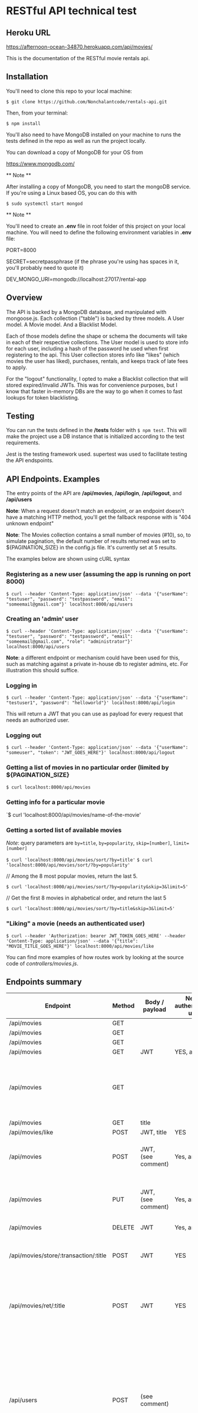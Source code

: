 # RESTful API technical test

## Heroku URL

https://afternoon-ocean-34870.herokuapp.com/api/movies/

This is the documentation of the RESTful movie rentals api.

## Installation

You'll need to clone this repo to your local machine:

`$ git clone https://github.com/Nonchalantcode/rentals-api.git`

Then, from your terminal:

`$ npm install`

You'll also need to have MongoDB installed on your machine to runs the tests defined in the repo as well as run the project locally.

You can download a copy of MongoDB for your OS from

https://www.mongodb.com/

** Note **

After installing a copy of MongoDB, you need to start the mongoDB service. If you're using a Linux based OS, you can do this with

`$ sudo systemctl start mongod`

** Note **

You'll need to create an **.env** file in root folder of this project on your local machine. You will need to define the following environment variables in **.env** file:


PORT=8000

SECRET=secretpassphrase  (if the phrase you're using has spaces in it, you'll probably need to quote it)

DEV_MONGO_URI=mongodb://localhost:27017/rental-app

## Overview

The API is backed by a MongoDB database, and manipulated with mongoose.js. Each collection ("table") is backed by three models. A User model. A Movie model. And a Blacklist Model.

Each of those models define the shape or schema the documents will take in each of their respective collections. The User model is used to store info for each user, including a hash of the password he used when first registering to the api. This User collection stores info like "likes" (which movies the user has liked), purchases, rentals, and keeps track of late fees to apply.

For the "logout" functionality, I opted to make a Blacklist collection that will stored expired/invalid JWTs. This was for convenience purposes, but I know that faster in-memory DBs are the way to go when it comes to fast lookups for token blacklisting.

## Testing

You can run the tests defined in the **/tests** folder with `$ npm test`. This will make the project use a DB instance that is initialized according to the test requirements.

Jest is the testing framework used. supertest was used to facilitate testing the API endspoints. 

## API Endpoints. Examples

The entry points of the API are **/api/movies**, **/api/login**, **/api/logout**, and **/api/users**

**Note**: When a request doesn't match an endpoint, or an endpoint doesn't have a matching HTTP method, you'll get the fallback response with is "404 unknown endpoint"

**Note**: The Movies collection contains a small number of movies (#10), so, to simulate pagination, the default number of results returned was set to ${PAGINATION_SIZE} in the config.js file. It's currently set at 5 results. 

The examples below are shown using cURL syntax

### Registering as a new user (assuming the app is running on port 8000)

`$ curl --header 'Content-Type: application/json' --data '{"userName": "testuser", "password": "testpassword", "email": "someemail@gmail.com"}' localhost:8000/api/users`

### Creating an 'admin' user

`$ curl --header 'Content-Type: application/json' --data '{"userName": "testuser", "password": "testpassword", "email": "someemail@gmail.com", "role": "administrator"}' localhost:8000/api/users`

**Note**: a different endpoint or mechanism could have been used for this, such as matching against a private in-house db to register admins, etc. For illustration this should suffice.

### Logging in

`$ curl --header 'Content-Type: application/json' --data '{"userName": "testuser1", "password": "helloworld"}' localhost:8000/api/login`

This will return a JWT that you can use as payload for every request that needs an authorized user.

### Logging out

`$ curl --header 'Content-Type: application/json' --data '{"userName": "someuser", "token": "JWT_GOES_HERE"}' localhost:8000/api/logout`

### Getting a list of movies in no particular order (limited by ${PAGINATION_SIZE}

`$ curl localhost:8000/api/movies`

### Getting info for a particular movie

`$ curl 'localhost:8000/api/movies/name-of-the-movie'

### Getting a sorted list of available movies

*Note*: query parameters are `by=title`, `by=popularity`, `skip=[number]`, `limit=[number]`

`$ curl 'localhost:8000/api/movies/sort/?by=title'`
`$ curl 'localhost:8000/api/movies/sort/?by=popularity'`

// Among the 8 most popular movies, return the last 5.

`$ curl 'localhost:8000/api/movies/sort/?by=popularity&skip=3&limit=5'`

// Get the first 8 movies in alphabetical order, and return the last 5

`$ curl 'localhost:8000/api/movies/sort/?by=title&skip=3&limit=5'`

### "Liking" a movie (needs an authenticated user)

`$ curl --header 'Authorization: bearer JWT_TOKEN_GOES_HERE' --header 'Content-Type: application/json' --data '{"title": "MOVIE_TITLE_GOES_HERE"}' localhost:8000/api/movies/like`

You can find more examples of how routes work by looking at the source code of *controllers/movies.js*.

## Endpoints summary

| Endpoint                              | Method | Body / payload     | Needs authenticated user | Example                                       | Comment                                                                                                                                                                                                                              |
|---------------------------------------|--------|--------------------|--------------------------|-----------------------------------------------|--------------------------------------------------------------------------------------------------------------------------------------------------------------------------------------------------------------------------------------|
| /api/movies                           | GET    |                    |                          | localhost:8000/api/movies                     |                                                                                                                                                                                                                                      |
| /api/movies                           | GET    |                    |                          | localhost:8000/api/movies/?skip=5             |                                                                                                                                                                                                                                      |
| /api/movies                           | GET    |                    |                          | localhost:8000/api/movies/?skip=5&limit=5     |                                                                                                                                                                                                                                      |
| /api/movies                           | GET    | JWT                | YES, an admin            | localhost:8000/api/movies/?view='unavailable' |                                                                                                                                                                                                                                      |
| /api/movies                           | GET    |                    |                          | localhost:8000/api/movies/sort/               | Takes a 'skip', 'limit', and 'by' query params. 'by' can be 'title' or 'popularity'. Defaults to 'title'                                                                                                                             |
| /api/movies                           | GET    | title              |                          | localhost:8000/api/movies/search/MOVIE_TITLE  |                                                                                                                                                                                                                                      |
| /api/movies/like                      | POST   | JWT, title         | YES                      | localhost:8000/api/movies/like                |                                                                                                                                                                                                                                      |
| /api/movies                           | POST   | JWT, (see comment) | Yes, an admin            | localhost:8000/api/movies/                    | Requires as payload all the required fields defined by the Movie model                                                                                                                                                               |
| /api/movies                           | PUT    | JWT, (see comment) | Yes, an admin            | localhost:8000/api/movies/MOVIE_ID            | Body of request must be all the  fields that will be updated for  a movie                                                                                                                                                            |
| /api/movies                           | DELETE | JWT                | Yes, an admin            | localhost:8000/api/movies/MOVIE_ID            |                                                                                                                                                                                                                                      |
| /api/movies/store/:transaction/:title | POST   | JWT                | YES                      | localhost:8000/api/movies/buy/MOVIE_ID        | Endpoint to "rent" or "buy" a movie. :transaction is either "rent" or  "buy"                                                                                                                                                         |
| /api/movies/ret/:title                | POST   | JWT                | YES                      | localhost:8000/api/movies/ret/MOVIE_TITLE     | Returns a movie. If the return is  past its return date, a fee will be applied to the offending user.                                                                                                                                |
| /api/users                            | POST   | (see comment)      |                          | localhost:8000/api/users                      | Creates a new user.  Expects a JSON payload witht a "useName", "password", "email". Username and email must be unique. If a "role" is also sent in the payload of the request with a value of "administrator", an admin is  created. |
| /api/login                            | POST   | (see comment)      |                          | localhost:8000/api/login                      | Generates a JWT.  Expects a JSON payload with a "userName" and "password" fields.                                                                                                                                                    |
| /api/logout                           | POST   | JWT                |                          | localhost:8000/api/logout                     | Blacklists a JWT                                                                                                                                                                                                                     |
